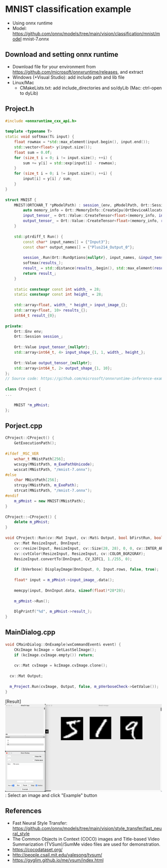 # MNIST classification example
* Using onnx runtime
* Model: https://github.com/onnx/models/tree/main/vision/classification/mnist/model mnist-7.onnx

## Download and setting onnx runtime
* Download file for your environment from https://github.com/microsoft/onnxruntime/releases, and extract
* Windows (+Visual Studio): add include path and lib file
* Linux/Mac 
  + CMakeLists.txt: add include_directories and so/dyLib (Mac: ctrl-open to dyLib)
 
## Project.h
``` C++
#include <onnxruntime_cxx_api.h>

template <typename T>
static void softmax(T& input) {
    float rowmax = *std::max_element(input.begin(), input.end());
    std::vector<float> y(input.size());
    float sum = 0.0f;
    for (size_t i = 0; i != input.size(); ++i) {
        sum += y[i] = std::exp(input[i] - rowmax);
    }
    for (size_t i = 0; i != input.size(); ++i) {
        input[i] = y[i] / sum;
    }
}

struct MNIST {
    MNIST(ORTCHAR_T *pModelPath) : session_{env, pModelPath, Ort::SessionOptions{nullptr}} {
        auto memory_info = Ort::MemoryInfo::CreateCpu(OrtDeviceAllocator, OrtMemTypeCPU);
        input_tensor_ = Ort::Value::CreateTensor<float>(memory_info, input_image_.data(), input_image_.size(), input_shape_.data(), input_shape_.size());
        output_tensor_ = Ort::Value::CreateTensor<float>(memory_info, results_.data(), results_.size(), output_shape_.data(), output_shape_.size());
    }

    std::ptrdiff_t Run() {
        const char* input_names[] = {"Input3"};
        const char* output_names[] = {"Plus214_Output_0"};

        session_.Run(Ort::RunOptions{nullptr}, input_names, &input_tensor_, 1, output_names, &output_tensor_, 1);
        softmax(results_);
        result_ = std::distance(results_.begin(), std::max_element(results_.begin(), results_.end()));
        return result_;
    }

    static constexpr const int width_ = 28;
    static constexpr const int height_ = 28;

    std::array<float, width_ * height_> input_image_{};
    std::array<float, 10> results_{};
    int64_t result_{0};

private:
    Ort::Env env;
    Ort::Session session_;

    Ort::Value input_tensor_{nullptr};
    std::array<int64_t, 4> input_shape_{1, 1, width_, height_};

    Ort::Value output_tensor_{nullptr};
    std::array<int64_t, 2> output_shape_{1, 10};
};
// Source code: https://github.com/microsoft/onnxruntime-inference-examples

class CProject {
...
    
    MNIST *m_pMnist;
};
```

## Porject.cpp
``` C++
CProject::CProject() {
	GetExecutionPath();
    
#ifdef _MSC_VER
    wchar_t MNistPath[256];
    wcscpy(MNistPath, m_ExePathUnicode);
    wcscat(MNistPath, "/mnist-7.onnx");
#else
    char MNistPath[256];
    strcpy(MNistPath, m_ExePath);
    strcat(MNistPath, "/mnist-7.onnx");
#endif
    m_pMnist = new MNIST(MNistPath);
}

CProject::~CProject() {
    delete m_pMnist;
}

void CProject::Run(cv::Mat Input, cv::Mat& Output, bool bFirstRun, bool bVerbose) {
    cv::Mat ResizeInput, DnnInput;
    cv::resize(Input, ResizeInput, cv::Size(28, 28), 0, 0, cv::INTER_AREA);
    cv::cvtColor(ResizeInput, ResizeInput, cv::COLOR_BGR2GRAY);
    ResizeInput.convertTo(DnnInput, CV_32FC1, 1./255, 0);
    
    if (bVerbose) DisplayImage(DnnInput, 0, Input.rows, false, true);
    
    float* input = m_pMnist->input_image_.data();

    memcpy(input, DnnInput.data, sizeof(float)*28*28);

    m_pMnist->Run();
    
    DlgPrintf("%d", m_pMnist->result_);
}
```

## MainDialog.cpp
``` C++
void CMainDialog::OnExample(wxCommandEvent& event) {
	CKcImage kcImage = GetLastSelImage();
	if (kcImage.cvImage.empty()) return;

	cv::Mat cvImage = kcImage.cvImage.clone();
    
  cv::Mat Output;

  m_Project.Run(cvImage, Output, false, m_pVerboseCheck->GetValue());
}
```
[Result]
<img src="Result.png"></img>   
: Select an image and click "Example" button

## References
* Fast Neural Style Transfer: https://github.com/onnx/models/tree/main/vision/style_transfer/fast_neural_style
* The Common Objects in Context (COCO) images and Title-based Video Summarization (TVSum)/SumMe video files are used for demonstration.
* https://cocodataset.org/
* http://people.csail.mit.edu/yalesong/tvsum/
* https://gyglim.github.io/me/vsum/index.html
